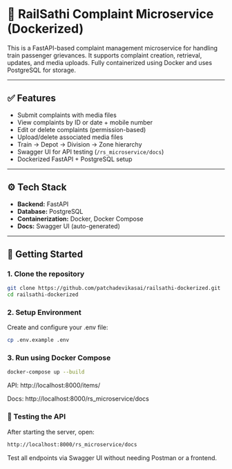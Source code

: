 # 🚉 RailSathi Complaint Microservice (Dockerized)

This is a FastAPI-based complaint management microservice for handling train passenger grievances. It supports complaint creation, retrieval, updates, and media uploads. Fully containerized using Docker and uses PostgreSQL for storage.

---

## ✅ Features

* Submit complaints with media files
* View complaints by ID or date + mobile number
* Edit or delete complaints (permission-based)
* Upload/delete associated media files
* Train → Depot → Division → Zone hierarchy
* Swagger UI for API testing (`/rs_microservice/docs`)
* Dockerized FastAPI + PostgreSQL setup

---

## ⚙️ Tech Stack

* **Backend:** FastAPI
* **Database:** PostgreSQL
* **Containerization:** Docker, Docker Compose
* **Docs:** Swagger UI (auto-generated)

---

## 🚀 Getting Started

### 1. Clone the repository

```bash
git clone https://github.com/patchadevikasai/railsathi-dockerized.git
cd railsathi-dockerized
```
### 2. Setup Environment
Create and configure your .env file:

```bash
cp .env.example .env
```

### 3. Run using Docker Compose

```bash
docker-compose up --build
```

API: http://localhost:8000/items/

Docs: http://localhost:8000/rs_microservice/docs




### 🧪 Testing the API
After starting the server, open:
```bash
http://localhost:8000/rs_microservice/docs
```
Test all endpoints via Swagger UI without needing Postman or a frontend.

